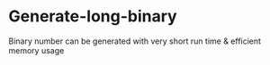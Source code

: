 # Generate-long-binary
Binary number can be generated with very short run time &amp; efficient memory usage
